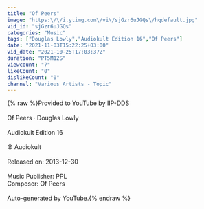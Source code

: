 ```yaml
---
title: "Of Peers"
image: "https:\/\/i.ytimg.com\/vi\/sjGzr6uJGQs\/hqdefault.jpg"
vid_id: "sjGzr6uJGQs"
categories: "Music"
tags: ["Douglas Lowly","Audiokult Edition 16","Of Peers"]
date: "2021-11-03T15:22:25+03:00"
vid_date: "2021-10-25T17:03:37Z"
duration: "PT5M12S"
viewcount: "7"
likeCount: "0"
dislikeCount: "0"
channel: "Various Artists - Topic"
---
```

{% raw %}Provided to YouTube by IIP-DDS<br /><br />Of Peers · Douglas Lowly<br /><br />Audiokult Edition 16<br /><br />℗ Audiokult<br /><br />Released on: 2013-12-30<br /><br />Music  Publisher: PPL<br />Composer: Of Peers<br /><br />Auto-generated by YouTube.{% endraw %}
